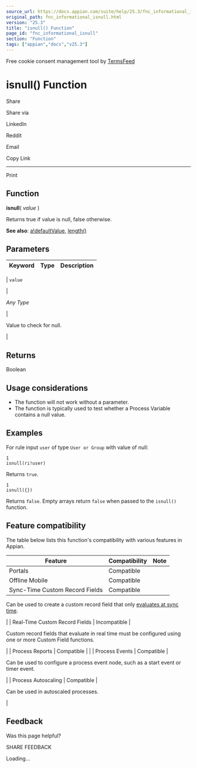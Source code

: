 ```yaml
---
source_url: https://docs.appian.com/suite/help/25.3/fnc_informational_isnull.html
original_path: fnc_informational_isnull.html
version: "25.3"
title: "isnull() Function"
page_id: "fnc_informational_isnull"
section: "Function"
tags: ["appian","docs","v25.3"]
---
```



Free cookie consent management tool by [TermsFeed](https://www.termsfeed.com/)

# isnull() Function

Share

Share via

LinkedIn

Reddit

Email

Copy Link

* * *

Print

## Function

**isnull**( _value_ )

Returns true if value is null, false otherwise.

**See also**: [a!defaultValue](fnc_informational_a_defaultvalue.html), [length()](fnc_array_length.html)

## Parameters

| Keyword | Type | Description |
| --- | --- | --- |
|
`value`

 |

_Any Type_

 |

Value to check for null.

 |

## Returns

Boolean

## Usage considerations

-   The function will not work without a parameter.
-   The function is typically used to test whether a Process Variable contains a null value.

## Examples

For rule input `user` of type `User or Group` with value of null:

```
1
isnull(ri!user)
```

Returns `true`.

```
1
isnull({})
```

Returns `false`. Empty arrays return `false` when passed to the `isnull()` function.

## Feature compatibility

The table below lists this function's compatibility with various features in Appian.

| Feature | Compatibility | Note |
| --- | --- | --- |
| Portals | Compatible |  |
| Offline Mobile | Compatible |  |
| Sync-Time Custom Record Fields | Compatible |
Can be used to create a custom record field that only [evaluates at sync time](custom-record-fields.html#prodlink-sync-time-evaluations).

 |
| Real-Time Custom Record Fields | Incompatible |

Custom record fields that evaluate in real time must be configured using one or more Custom Field functions.

 |
| Process Reports | Compatible |  |
| Process Events | Compatible |

Can be used to configure a process event node, such as a start event or timer event.

 |
| Process Autoscaling | Compatible |

Can be used in autoscaled processes.

 |

## Feedback

Was this page helpful?

SHARE FEEDBACK

Loading...